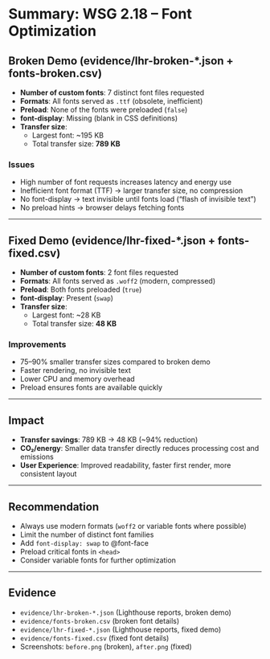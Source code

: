 # Summary: WSG 2.18 – Font Optimization

## Broken Demo (evidence/lhr-broken-*.json + fonts-broken.csv)
- **Number of custom fonts**: 7 distinct font files requested
- **Formats**: All fonts served as `.ttf` (obsolete, inefficient)
- **Preload**: None of the fonts were preloaded (`false`)
- **font-display**: Missing (blank in CSS definitions)
- **Transfer size**:  
  - Largest font: ~195 KB  
  - Total transfer size: **789 KB**

### Issues
- High number of font requests increases latency and energy use
- Inefficient font format (TTF) → larger transfer size, no compression
- No font-display → text invisible until fonts load (“flash of invisible text”)
- No preload hints → browser delays fetching fonts

---

## Fixed Demo (evidence/lhr-fixed-*.json + fonts-fixed.csv)
- **Number of custom fonts**: 2 font files requested
- **Formats**: All fonts served as `.woff2` (modern, compressed)
- **Preload**: Both fonts preloaded (`true`)
- **font-display**: Present (`swap`)
- **Transfer size**:  
  - Largest font: ~28 KB  
  - Total transfer size: **48 KB**

### Improvements
- 75–90% smaller transfer sizes compared to broken demo
- Faster rendering, no invisible text
- Lower CPU and memory overhead
- Preload ensures fonts are available quickly

---

## Impact
- **Transfer savings**: 789 KB → 48 KB (~94% reduction)  
- **CO₂/energy**: Smaller data transfer directly reduces processing cost and emissions  
- **User Experience**: Improved readability, faster first render, more consistent layout

---

## Recommendation
- Always use modern formats (`woff2` or variable fonts where possible)  
- Limit the number of distinct font families  
- Add `font-display: swap` to @font-face  
- Preload critical fonts in `<head>`  
- Consider variable fonts for further optimization

---

## Evidence
- `evidence/lhr-broken-*.json` (Lighthouse reports, broken demo)  
- `evidence/fonts-broken.csv` (broken font details)  
- `evidence/lhr-fixed-*.json` (Lighthouse reports, fixed demo)  
- `evidence/fonts-fixed.csv` (fixed font details)  
- Screenshots: `before.png` (broken), `after.png` (fixed)  

